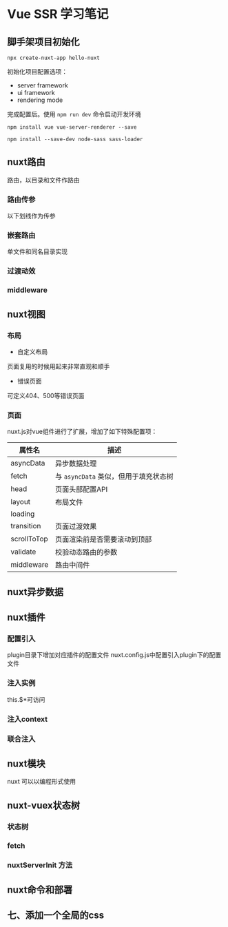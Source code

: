 # Vue SSR 学习笔记

## 脚手架项目初始化

	npx create-nuxt-app hello-nuxt
初始化项目配置选项：

- server framework
- ui framework
- rendering mode

完成配置后。使用
	```npm run dev```
命令启动开发环境

	npm install vue vue-server-renderer --save
	
	npm install --save-dev node-sass sass-loader

## nuxt路由
路由，以目录和文件作路由

### 路由传参
以下划线作为传参

### 嵌套路由
单文件和同名目录实现

### 过渡动效

### middleware

## nuxt视图

### 布局

- 自定义布局

页面复用的时候用起来非常直观和顺手

- 错误页面

可定义404、500等错误页面

### 页面
nuxt.js对vue组件进行了扩展，增加了如下特殊配置项：

| 属性名 | 描述 |
| ------ | ------ |
| asyncData | 异步数据处理 |
| fetch | 与 ```asyncData``` 类似，但用于填充状态树 |
| head | 页面头部配置API |
| layout | 布局文件 |
| loading |  |
| transition | 页面过渡效果 |
| scrollToTop | 页面渲染前是否需要滚动到顶部 |
| validate | 校验动态路由的参数 |
| middleware | 路由中间件 |

## nuxt异步数据

## nuxt插件

### 配置引入
plugin目录下增加对应插件的配置文件
nuxt.config.js中配置引入plugin下的配置文件

### 注入实例

this.$*可访问

### 注入context

### 联合注入

## nuxt模块

nuxt 可以以编程形式使用

## nuxt-vuex状态树

### 状态树

### fetch

### nuxtServerInit 方法

## nuxt命令和部署



## 七、添加一个全局的css

